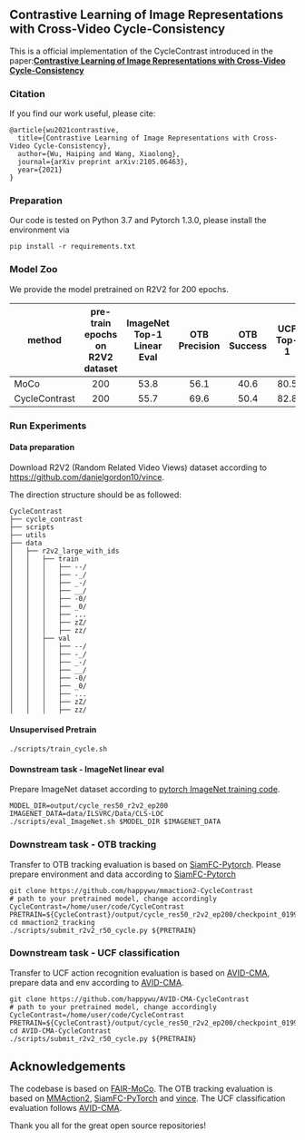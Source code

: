 ## Contrastive Learning of Image Representations with Cross-Video Cycle-Consistency



This is a official implementation of the CycleContrast introduced in the paper:[**Contrastive Learning of Image Representations with Cross-Video Cycle-Consistency**](https://arxiv.org/pdf/2105.06463.pdf)
### Citation
If you find our work useful, please cite:
```
@article{wu2021contrastive,
  title={Contrastive Learning of Image Representations with Cross-Video Cycle-Consistency},
  author={Wu, Haiping and Wang, Xiaolong},
  journal={arXiv preprint arXiv:2105.06463},
  year={2021}
}
```

### Preparation

Our code is tested on Python 3.7 and Pytorch 1.3.0, please install the environment via 

```
pip install -r requirements.txt
```

### Model Zoo 

We provide the model pretrained on R2V2 for 200 epochs. 

| method        | pre-train epochs on R2V2 dataset | ImageNet Top-1 Linear Eval | OTB Precision | OTB Success | UCF Top-1 | pretrained model |
|---------------|:--------------------------------:|:--------------------------:|:-------------:|:-----------:|:---------:|------------------|
| MoCo          |                200               |            53.8            |      56.1     |     40.6    |    80.5   |                  |
| CycleContrast |                200               |            55.7            |      69.6     |     50.4    |    82.8   |                  |

### Run Experiments 

#### Data preparation

Download R2V2 (Random Related Video Views) dataset according to https://github.com/danielgordon10/vince.

The direction structure should be as followed:
```
CycleContrast
├── cycle_contrast 
├── scripts 
├── utils 
├── data
│   ├── r2v2_large_with_ids 
│   │   ├── train 
│   │   │   ├── --/
│   │   │   ├── -_/
│   │   │   ├── _-/
│   │   │   ├── __/
│   │   │   ├── -0/
│   │   │   ├── _0/
│   │   │   ├── ...
│   │   │   ├── zZ/
│   │   │   ├── zz/
│   │   ├── val
│   │   │   ├── --/
│   │   │   ├── -_/
│   │   │   ├── _-/
│   │   │   ├── __/
│   │   │   ├── -0/
│   │   │   ├── _0/
│   │   │   ├── ...
│   │   │   ├── zZ/
│   │   │   ├── zz/
```

#### Unsupervised Pretrain

```
./scripts/train_cycle.sh
```


#### Downstream task - ImageNet linear eval

Prepare ImageNet dataset according to [pytorch ImageNet training code](https://github.com/pytorch/examples/tree/master/imagenet).

```shell
MODEL_DIR=output/cycle_res50_r2v2_ep200
IMAGENET_DATA=data/ILSVRC/Data/CLS-LOC
./scripts/eval_ImageNet.sh $MODEL_DIR $IMAGENET_DATA
```

### Downstream task - OTB tracking

Transfer to OTB tracking evaluation is based on [SiamFC-Pytorch](https://github.com/huanglianghua/siamfc-pytorch). 
Please prepare environment and data according to [SiamFC-Pytorch](https://github.com/huanglianghua/siamfc-pytorch)

```shell
git clone https://github.com/happywu/mmaction2-CycleContrast
# path to your pretrained model, change accordingly
CycleContrast=/home/user/code/CycleContrast
PRETRAIN=${CycleContrast}/output/cycle_res50_r2v2_ep200/checkpoint_0199.pth.tar
cd mmaction2_tracking
./scripts/submit_r2v2_r50_cycle.py ${PRETRAIN}
```

### Downstream task - UCF classification

Transfer to UCF action recognition evaluation is based on [AVID-CMA](https://github.com/facebookresearch/AVID-CMA), 
prepare data and env according to [AVID-CMA](https://github.com/facebookresearch/AVID-CMA).

```shell
git clone https://github.com/happywu/AVID-CMA-CycleContrast
# path to your pretrained model, change accordingly
CycleContrast=/home/user/code/CycleContrast
PRETRAIN=${CycleContrast}/output/cycle_res50_r2v2_ep200/checkpoint_0199.pth.tar
cd AVID-CMA-CycleContrast 
./scripts/submit_r2v2_r50_cycle.py ${PRETRAIN}
```


## Acknowledgements

The codebase is based on [FAIR-MoCo](https://github.com/facebookresearch/moco).
The OTB tracking evaluation is based on [MMAction2](https://github.com/open-mmlab/mmaction2), [SiamFC-PyTorch](https://github.com/huanglianghua/siamfc-pytorch) and [vince](https://github.com/danielgordon10/vince).
The UCF classification evaluation follows [AVID-CMA](https://github.com/facebookresearch/AVID-CMA).

Thank you all for the great open source repositories!
